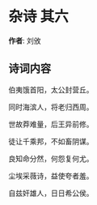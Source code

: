 # 杂诗  其六

**作者**: 刘攽

## 诗词内容

伯夷饿首阳，太公封营丘。

同时海滨人，将老归西周。

世故莽难量，后王异前修。

徒让千乘邦，不如畜阴谋。

良知命分然，何怨复何尤。

尘埃采薇诗，益使夸者羞。

自兹奸雄人，日日希公侯。

